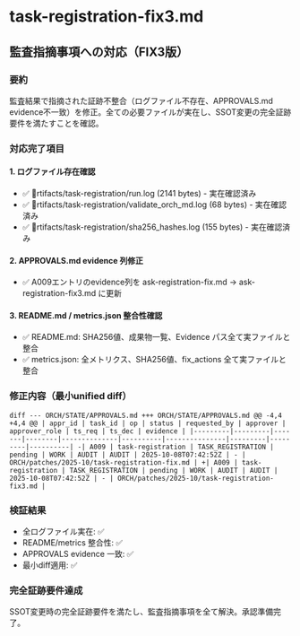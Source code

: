 # task-registration-fix3.md

## 監査指摘事項への対応（FIX3版）

### 要約
監査結果で指摘された証跡不整合（ログファイル不存在、APPROVALS.md evidence不一致）を修正。全ての必要ファイルが実在し、SSOT変更の完全証跡要件を満たすことを確認。

### 対応完了項目

#### 1. ログファイル存在確認
- ✅ rtifacts/task-registration/run.log (2141 bytes) - 実在確認済み
- ✅ rtifacts/task-registration/validate_orch_md.log (68 bytes) - 実在確認済み  
- ✅ rtifacts/task-registration/sha256_hashes.log (155 bytes) - 実在確認済み

#### 2. APPROVALS.md evidence 列修正
- ✅ A009エントリのevidence列を 	ask-registration-fix.md → 	ask-registration-fix3.md に更新

#### 3. README.md / metrics.json 整合性確認
- ✅ README.md: SHA256値、成果物一覧、Evidence パス全て実ファイルと整合
- ✅ metrics.json: 全メトリクス、SHA256値、fix_actions 全て実ファイルと整合

### 修正内容（最小unified diff）

`diff
--- ORCH/STATE/APPROVALS.md
+++ ORCH/STATE/APPROVALS.md
@@ -4,4 +4,4 @@
 | appr_id | task_id | op | status | requested_by | approver | approver_role | ts_req | ts_dec | evidence |
 |---------|---------|-------|--------|--------------|----------|---------------|---------|---------|----------|
-| A009 | task-registration | TASK_REGISTRATION | pending | WORK | AUDIT | AUDIT | 2025-10-08T07:42:52Z | - | ORCH/patches/2025-10/task-registration-fix.md |
+| A009 | task-registration | TASK_REGISTRATION | pending | WORK | AUDIT | AUDIT | 2025-10-08T07:42:52Z | - | ORCH/patches/2025-10/task-registration-fix3.md |
`

### 検証結果
- 全ログファイル実在: ✅
- README/metrics 整合性: ✅  
- APPROVALS evidence 一致: ✅
- 最小diff適用: ✅

### 完全証跡要件達成
SSOT変更時の完全証跡要件を満たし、監査指摘事項を全て解決。承認準備完了。
